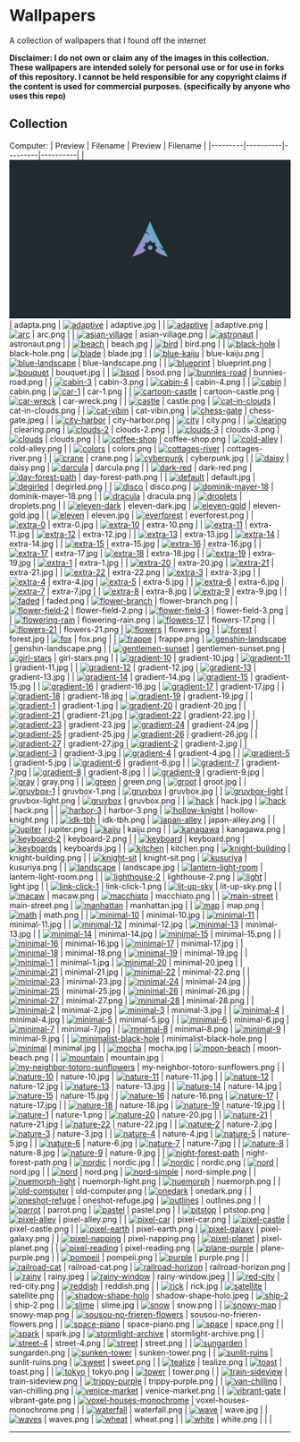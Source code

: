 # Wallpapers
A collection of wallpapers that I found off the internet

**Disclaimer: I do not own or claim any of the images in this collection. These wallpapers are intended solely for personal use or for use in forks of this repository. I cannot be held responsible for any copyright claims if the content is used for commercial purposes. (specifically by anyone who uses this repo)**

## Collection

Computer:
| Preview | Filename | Preview | Filename |
|---------|----------|---------|----------|
| [![adapta](Computer/adapta.png)](Computer/adapta.png) | adapta.png | [![adaptive](adaptive.jpg)](adaptive.jpg) | adaptive.jpg |
| [![adaptive](adaptive.png)](adaptive.png) | adaptive.png | [![arc](arc.png)](arc.png) | arc.png |
| [![asian-village](asian-village.png)](asian-village.png) | asian-village.png | [![astronaut](astronaut.png)](astronaut.png) | astronaut.png |
| [![beach](beach.jpg)](beach.jpg) | beach.jpg | [![bird](bird.png)](bird.png) | bird.png |
| [![black-hole](black-hole.png)](black-hole.png) | black-hole.png | [![blade](blade.jpg)](blade.jpg) | blade.jpg |
| [![blue-kaiju](blue-kaiju.png)](blue-kaiju.png) | blue-kaiju.png | [![blue-landscape](blue-landscape.png)](blue-landscape.png) | blue-landscape.png |
| [![blueprint](blueprint.png)](blueprint.png) | blueprint.png | [![bouquet](bouquet.jpg)](bouquet.jpg) | bouquet.jpg |
| [![bsod](bsod.png)](bsod.png) | bsod.png | [![bunnies-road](bunnies-road.png)](bunnies-road.png) | bunnies-road.png |
| [![cabin-3](cabin-3.png)](cabin-3.png) | cabin-3.png | [![cabin-4](cabin-4.png)](cabin-4.png) | cabin-4.png |
| [![cabin](cabin.png)](cabin.png) | cabin.png | [![car-1](car-1.png)](car-1.png) | car-1.png |
| [![cartoon-castle](cartoon-castle.png)](cartoon-castle.png) | cartoon-castle.png | [![car-wreck](car-wreck.png)](car-wreck.png) | car-wreck.png |
| [![castle](castle.png)](castle.png) | castle.png | [![cat-in-clouds](cat-in-clouds.png)](cat-in-clouds.png) | cat-in-clouds.png |
| [![cat-vibin](cat-vibin.png)](cat-vibin.png) | cat-vibin.png | [![chess-gate](chess-gate.jpeg)](chess-gate.jpeg) | chess-gate.jpeg |
| [![city-harbor](city-harbor.png)](city-harbor.png) | city-harbor.png | [![city](city.png)](city.png) | city.png |
| [![clearing](clearing.png)](clearing.png) | clearing.png | [![clouds-2](clouds-2.png)](clouds-2.png) | clouds-2.png |
| [![clouds-3](clouds-3.png)](clouds-3.png) | clouds-3.png | [![clouds](clouds.png)](clouds.png) | clouds.png |
| [![coffee-shop](coffee-shop.png)](coffee-shop.png) | coffee-shop.png | [![cold-alley](cold-alley.png)](cold-alley.png) | cold-alley.png |
| [![colors](colors.png)](colors.png) | colors.png | [![cottages-river](cottages-river.png)](cottages-river.png) | cottages-river.png |
| [![crane](crane.png)](crane.png) | crane.png | [![cyberpunk](cyberpunk.jpg)](cyberpunk.jpg) | cyberpunk.jpg |
| [![daisy](daisy.png)](daisy.png) | daisy.png | [![darcula](darcula.png)](darcula.png) | darcula.png |
| [![dark-red](dark-red.png)](dark-red.png) | dark-red.png | [![day-forest-path](day-forest-path.png)](day-forest-path.png) | day-forest-path.png |
| [![default](default.jpg)](default.jpg) | default.jpg | [![degirled](degirled.png)](degirled.png) | degirled.png |
| [![disco](disco.png)](disco.png) | disco.png | [![dominik-mayer-18](dominik-mayer-18.png)](dominik-mayer-18.png) | dominik-mayer-18.png |
| [![dracula](dracula.png)](dracula.png) | dracula.png | [![droplets](droplets.png)](droplets.png) | droplets.png |
| [![eleven-dark](eleven-dark.jpg)](eleven-dark.jpg) | eleven-dark.jpg | [![eleven-gold](eleven-gold.jpg)](eleven-gold.jpg) | eleven-gold.jpg |
| [![eleven](eleven.jpg)](eleven.jpg) | eleven.jpg | [![everforest](everforest.png)](everforest.png) | everforest.png |
| [![extra-0](extra-0.jpg)](extra-0.jpg) | extra-0.jpg | [![extra-10](extra-10.png)](extra-10.png) | extra-10.png |
| [![extra-11](extra-11.jpg)](extra-11.jpg) | extra-11.jpg | [![extra-12](extra-12.jpg)](extra-12.jpg) | extra-12.jpg |
| [![extra-13](extra-13.jpg)](extra-13.jpg) | extra-13.jpg | [![extra-14](extra-14.jpg)](extra-14.jpg) | extra-14.jpg |
| [![extra-15](extra-15.jpg)](extra-15.jpg) | extra-15.jpg | [![extra-16](extra-16.jpg)](extra-16.jpg) | extra-16.jpg |
| [![extra-17](extra-17.jpg)](extra-17.jpg) | extra-17.jpg | [![extra-18](extra-18.jpg)](extra-18.jpg) | extra-18.jpg |
| [![extra-19](extra-19.jpg)](extra-19.jpg) | extra-19.jpg | [![extra-1](extra-1.jpg)](extra-1.jpg) | extra-1.jpg |
| [![extra-20](extra-20.jpg)](extra-20.jpg) | extra-20.jpg | [![extra-21](extra-21.jpg)](extra-21.jpg) | extra-21.jpg |
| [![extra-22](extra-22.png)](extra-22.png) | extra-22.png | [![extra-3](extra-3.jpg)](extra-3.jpg) | extra-3.jpg |
| [![extra-4](extra-4.jpg)](extra-4.jpg) | extra-4.jpg | [![extra-5](extra-5.jpg)](extra-5.jpg) | extra-5.jpg |
| [![extra-6](extra-6.jpg)](extra-6.jpg) | extra-6.jpg | [![extra-7](extra-7.jpg)](extra-7.jpg) | extra-7.jpg |
| [![extra-8](extra-8.jpg)](extra-8.jpg) | extra-8.jpg | [![extra-9](extra-9.jpg)](extra-9.jpg) | extra-9.jpg |
| [![faded](faded.png)](faded.png) | faded.png | [![flower-branch](flower-branch.png)](flower-branch.png) | flower-branch.png |
| [![flower-field-2](flower-field-2.png)](flower-field-2.png) | flower-field-2.png | [![flower-field-3](flower-field-3.png)](flower-field-3.png) | flower-field-3.png |
| [![flowering-rain](flowering-rain.png)](flowering-rain.png) | flowering-rain.png | [![flowers-17](flowers-17.png)](flowers-17.png) | flowers-17.png |
| [![flowers-21](flowers-21.png)](flowers-21.png) | flowers-21.png | [![flowers](flowers.jpg)](flowers.jpg) | flowers.jpg |
| [![forest](forest.jpg)](forest.jpg) | forest.jpg | [![fox](fox.png)](fox.png) | fox.png |
| [![frappe](frappe.png)](frappe.png) | frappe.png | [![genshin-landscape](genshin-landscape.png)](genshin-landscape.png) | genshin-landscape.png |
| [![gentlemen-sunset](gentlemen-sunset.png)](gentlemen-sunset.png) | gentlemen-sunset.png | [![girl-stars](girl-stars.png)](girl-stars.png) | girl-stars.png |
| [![gradient-10](gradient-10.jpg)](gradient-10.jpg) | gradient-10.jpg | [![gradient-11](gradient-11.jpg)](gradient-11.jpg) | gradient-11.jpg |
| [![gradient-12](gradient-12.jpg)](gradient-12.jpg) | gradient-12.jpg | [![gradient-13](gradient-13.jpg)](gradient-13.jpg) | gradient-13.jpg |
| [![gradient-14](gradient-14.jpg)](gradient-14.jpg) | gradient-14.jpg | [![gradient-15](gradient-15.jpg)](gradient-15.jpg) | gradient-15.jpg |
| [![gradient-16](gradient-16.jpg)](gradient-16.jpg) | gradient-16.jpg | [![gradient-17](gradient-17.jpg)](gradient-17.jpg) | gradient-17.jpg |
| [![gradient-18](gradient-18.jpg)](gradient-18.jpg) | gradient-18.jpg | [![gradient-19](gradient-19.jpg)](gradient-19.jpg) | gradient-19.jpg |
| [![gradient-1](gradient-1.jpg)](gradient-1.jpg) | gradient-1.jpg | [![gradient-20](gradient-20.jpg)](gradient-20.jpg) | gradient-20.jpg |
| [![gradient-21](gradient-21.jpg)](gradient-21.jpg) | gradient-21.jpg | [![gradient-22](gradient-22.jpg)](gradient-22.jpg) | gradient-22.jpg |
| [![gradient-23](gradient-23.jpg)](gradient-23.jpg) | gradient-23.jpg | [![gradient-24](gradient-24.jpg)](gradient-24.jpg) | gradient-24.jpg |
| [![gradient-25](gradient-25.jpg)](gradient-25.jpg) | gradient-25.jpg | [![gradient-26](gradient-26.jpg)](gradient-26.jpg) | gradient-26.jpg |
| [![gradient-27](gradient-27.jpg)](gradient-27.jpg) | gradient-27.jpg | [![gradient-2](gradient-2.jpg)](gradient-2.jpg) | gradient-2.jpg |
| [![gradient-3](gradient-3.jpg)](gradient-3.jpg) | gradient-3.jpg | [![gradient-4](gradient-4.jpg)](gradient-4.jpg) | gradient-4.jpg |
| [![gradient-5](gradient-5.jpg)](gradient-5.jpg) | gradient-5.jpg | [![gradient-6](gradient-6.jpg)](gradient-6.jpg) | gradient-6.jpg |
| [![gradient-7](gradient-7.jpg)](gradient-7.jpg) | gradient-7.jpg | [![gradient-8](gradient-8.jpg)](gradient-8.jpg) | gradient-8.jpg |
| [![gradient-9](gradient-9.jpg)](gradient-9.jpg) | gradient-9.jpg | [![gray](gray.png)](gray.png) | gray.png |
| [![green](green.png)](green.png) | green.png | [![groot](groot.jpg)](groot.jpg) | groot.jpg |
| [![gruvbox-1](gruvbox-1.png)](gruvbox-1.png) | gruvbox-1.png | [![gruvbox](gruvbox.jpg)](gruvbox.jpg) | gruvbox.jpg |
| [![gruvbox-light](gruvbox-light.png)](gruvbox-light.png) | gruvbox-light.png | [![gruvbox](gruvbox.png)](gruvbox.png) | gruvbox.png |
| [![hack](hack.jpg)](hack.jpg) | hack.jpg | [![hack](hack.png)](hack.png) | hack.png |
| [![harbor-3](harbor-3.png)](harbor-3.png) | harbor-3.png | [![hollow-knight](hollow-knight.png)](hollow-knight.png) | hollow-knight.png |
| [![idk-tbh](idk-tbh.png)](idk-tbh.png) | idk-tbh.png | [![japan-alley](japan-alley.png)](japan-alley.png) | japan-alley.png |
| [![jupiter](jupiter.png)](jupiter.png) | jupiter.png | [![kaiju](kaiju.png)](kaiju.png) | kaiju.png |
| [![kanagawa](kanagawa.png)](kanagawa.png) | kanagawa.png | [![keyboard-2](keyboard-2.png)](keyboard-2.png) | keyboard-2.png |
| [![keyboard](keyboard.png)](keyboard.png) | keyboard.png | [![keyboards](keyboards.jpg)](keyboards.jpg) | keyboards.jpg |
| [![kitchen](kitchen.png)](kitchen.png) | kitchen.png | [![knight-building](knight-building.png)](knight-building.png) | knight-building.png |
| [![knight-sit](knight-sit.png)](knight-sit.png) | knight-sit.png | [![kusuriya](kusuriya.png)](kusuriya.png) | kusuriya.png |
| [![landscape](landscape.jpg)](landscape.jpg) | landscape.jpg | [![lantern-light-room](lantern-light-room.png)](lantern-light-room.png) | lantern-light-room.png |
| [![lighthouse-2](lighthouse-2.png)](lighthouse-2.png) | lighthouse-2.png | [![light](light.jpg)](light.jpg) | light.jpg |
| [![link-click-1](link-click-1.png)](link-click-1.png) | link-click-1.png | [![lit-up-sky](lit-up-sky.png)](lit-up-sky.png) | lit-up-sky.png |
| [![macaw](macaw.png)](macaw.png) | macaw.png | [![macchiato](macchiato.png)](macchiato.png) | macchiato.png |
| [![main-street](main-street.png)](main-street.png) | main-street.png | [![manhattan](manhattan.jpg)](manhattan.jpg) | manhattan.jpg |
| [![map](map.png)](map.png) | map.png | [![math](math.png)](math.png) | math.png |
| [![minimal-10](minimal-10.jpg)](minimal-10.jpg) | minimal-10.jpg | [![minimal-11](minimal-11.jpg)](minimal-11.jpg) | minimal-11.jpg |
| [![minimal-12](minimal-12.jpg)](minimal-12.jpg) | minimal-12.jpg | [![minimal-13](minimal-13.jpg)](minimal-13.jpg) | minimal-13.jpg |
| [![minimal-14](minimal-14.jpg)](minimal-14.jpg) | minimal-14.jpg | [![minimal-15](minimal-15.png)](minimal-15.png) | minimal-15.png |
| [![minimal-16](minimal-16.jpg)](minimal-16.jpg) | minimal-16.jpg | [![minimal-17](minimal-17.jpg)](minimal-17.jpg) | minimal-17.jpg |
| [![minimal-18](minimal-18.png)](minimal-18.png) | minimal-18.png | [![minimal-19](minimal-19.jpg)](minimal-19.jpg) | minimal-19.jpg |
| [![minimal-1](minimal-1.jpg)](minimal-1.jpg) | minimal-1.jpg | [![minimal-20](minimal-20.jpeg)](minimal-20.jpeg) | minimal-20.jpeg |
| [![minimal-21](minimal-21.jpg)](minimal-21.jpg) | minimal-21.jpg | [![minimal-22](minimal-22.png)](minimal-22.png) | minimal-22.png |
| [![minimal-23](minimal-23.jpg)](minimal-23.jpg) | minimal-23.jpg | [![minimal-24](minimal-24.jpg)](minimal-24.jpg) | minimal-24.jpg |
| [![minimal-25](minimal-25.jpg)](minimal-25.jpg) | minimal-25.jpg | [![minimal-26](minimal-26.jpg)](minimal-26.jpg) | minimal-26.jpg |
| [![minimal-27](minimal-27.png)](minimal-27.png) | minimal-27.png | [![minimal-28](minimal-28.png)](minimal-28.png) | minimal-28.png |
| [![minimal-2](minimal-2.jpg)](minimal-2.jpg) | minimal-2.jpg | [![minimal-3](minimal-3.jpg)](minimal-3.jpg) | minimal-3.jpg |
| [![minimal-4](minimal-4.jpg)](minimal-4.jpg) | minimal-4.jpg | [![minimal-5](minimal-5.jpg)](minimal-5.jpg) | minimal-5.jpg |
| [![minimal-6](minimal-6.jpg)](minimal-6.jpg) | minimal-6.jpg | [![minimal-7](minimal-7.jpg)](minimal-7.jpg) | minimal-7.jpg |
| [![minimal-8](minimal-8.png)](minimal-8.png) | minimal-8.png | [![minimal-9](minimal-9.jpg)](minimal-9.jpg) | minimal-9.jpg |
| [![minimalist-black-hole](minimalist-black-hole.png)](minimalist-black-hole.png) | minimalist-black-hole.png | [![minimal](minimal.jpg)](minimal.jpg) | minimal.jpg |
| [![mocha](mocha.jpg)](mocha.jpg) | mocha.jpg | [![moon-beach](moon-beach.png)](moon-beach.png) | moon-beach.png |
| [![mountain](mountain.jpg)](mountain.jpg) | mountain.jpg | [![my-neighbor-totoro-sunflowers](my-neighbor-totoro-sunflowers.png)](my-neighbor-totoro-sunflowers.png) | my-neighbor-totoro-sunflowers.png |
| [![nature-10](nature-10.jpg)](nature-10.jpg) | nature-10.jpg | [![nature-11](nature-11.jpg)](nature-11.jpg) | nature-11.jpg |
| [![nature-12](nature-12.jpg)](nature-12.jpg) | nature-12.jpg | [![nature-13](nature-13.jpg)](nature-13.jpg) | nature-13.jpg |
| [![nature-14](nature-14.jpg)](nature-14.jpg) | nature-14.jpg | [![nature-15](nature-15.jpg)](nature-15.jpg) | nature-15.jpg |
| [![nature-16](nature-16.png)](nature-16.png) | nature-16.png | [![nature-17](nature-17.jpg)](nature-17.jpg) | nature-17.jpg |
| [![nature-18](nature-18.jpg)](nature-18.jpg) | nature-18.jpg | [![nature-19](nature-19.jpg)](nature-19.jpg) | nature-19.jpg |
| [![nature-1](nature-1.png)](nature-1.png) | nature-1.png | [![nature-20](nature-20.jpg)](nature-20.jpg) | nature-20.jpg |
| [![nature-21](nature-21.jpg)](nature-21.jpg) | nature-21.jpg | [![nature-22](nature-22.jpg)](nature-22.jpg) | nature-22.jpg |
| [![nature-2](nature-2.jpg)](nature-2.jpg) | nature-2.jpg | [![nature-3](nature-3.jpg)](nature-3.jpg) | nature-3.jpg |
| [![nature-4](nature-4.jpg)](nature-4.jpg) | nature-4.jpg | [![nature-5](nature-5.jpg)](nature-5.jpg) | nature-5.jpg |
| [![nature-6](nature-6.jpg)](nature-6.jpg) | nature-6.jpg | [![nature-7](nature-7.jpg)](nature-7.jpg) | nature-7.jpg |
| [![nature-8](nature-8.jpg)](nature-8.jpg) | nature-8.jpg | [![nature-9](nature-9.jpg)](nature-9.jpg) | nature-9.jpg |
| [![night-forest-path](night-forest-path.png)](night-forest-path.png) | night-forest-path.png | [![nordic](nordic.jpg)](nordic.jpg) | nordic.jpg |
| [![nordic](nordic.png)](nordic.png) | nordic.png | [![nord](nord.jpg)](nord.jpg) | nord.jpg |
| [![nord](nord.png)](nord.png) | nord.png | [![nord-simple](nord-simple.png)](nord-simple.png) | nord-simple.png |
| [![nuemorph-light](nuemorph-light.png)](nuemorph-light.png) | nuemorph-light.png | [![nuemorph](nuemorph.png)](nuemorph.png) | nuemorph.png |
| [![old-computer](old-computer.png)](old-computer.png) | old-computer.png | [![onedark](onedark.png)](onedark.png) | onedark.png |
| [![oneshot-refuge](oneshot-refuge.jpg)](oneshot-refuge.jpg) | oneshot-refuge.jpg | [![outlines](outlines.png)](outlines.png) | outlines.png |
| [![parrot](parrot.png)](parrot.png) | parrot.png | [![pastel](pastel.png)](pastel.png) | pastel.png |
| [![pitstop](pitstop.png)](pitstop.png) | pitstop.png | [![pixel-alley](pixel-alley.png)](pixel-alley.png) | pixel-alley.png |
| [![pixel-car](pixel-car.png)](pixel-car.png) | pixel-car.png | [![pixel-castle](pixel-castle.png)](pixel-castle.png) | pixel-castle.png |
| [![pixel-earth](pixel-earth.png)](pixel-earth.png) | pixel-earth.png | [![pixel-galaxy](pixel-galaxy.png)](pixel-galaxy.png) | pixel-galaxy.png |
| [![pixel-napping](pixel-napping.png)](pixel-napping.png) | pixel-napping.png | [![pixel-planet](pixel-planet.png)](pixel-planet.png) | pixel-planet.png |
| [![pixel-reading](pixel-reading.png)](pixel-reading.png) | pixel-reading.png | [![plane-purple](plane-purple.png)](plane-purple.png) | plane-purple.png |
| [![pompeii](pompeii.png)](pompeii.png) | pompeii.png | [![purple](purple.png)](purple.png) | purple.png |
| [![railroad-cat](railroad-cat.png)](railroad-cat.png) | railroad-cat.png | [![railroad-horizon](railroad-horizon.png)](railroad-horizon.png) | railroad-horizon.png |
| [![rainy](rainy.jpeg)](rainy.jpeg) | rainy.jpeg | [![rainy-window](rainy-window.jpeg)](rainy-window.jpeg) | rainy-window.jpeg |
| [![red-city](red-city.png)](red-city.png) | red-city.png | [![reddish](reddish.png)](reddish.png) | reddish.png |
| [![rick](rick.jpg)](rick.jpg) | rick.jpg | [![satellite](satellite.png)](satellite.png) | satellite.png |
| [![shadow-shape-holo](shadow-shape-holo.jpeg)](shadow-shape-holo.jpeg) | shadow-shape-holo.jpeg | [![ship-2](ship-2.png)](ship-2.png) | ship-2.png |
| [![slime](slime.jpg)](slime.jpg) | slime.jpg | [![snow](snow.png)](snow.png) | snow.png |
| [![snowy-map](snowy-map.png)](snowy-map.png) | snowy-map.png | [![sousou-no-frieren-flowers](sousou-no-frieren-flowers.png)](sousou-no-frieren-flowers.png) | sousou-no-frieren-flowers.png |
| [![space-piano](space-piano.png)](space-piano.png) | space-piano.png | [![space](space.png)](space.png) | space.png |
| [![spark](spark.jpg)](spark.jpg) | spark.jpg | [![stormlight-archive](stormlight-archive.png)](stormlight-archive.png) | stormlight-archive.png |
| [![street-4](street-4.png)](street-4.png) | street-4.png | [![street](street.png)](street.png) | street.png |
| [![sungarden](sungarden.png)](sungarden.png) | sungarden.png | [![sunken-tower](sunken-tower.png)](sunken-tower.png) | sunken-tower.png |
| [![sunlit-ruins](sunlit-ruins.png)](sunlit-ruins.png) | sunlit-ruins.png | [![sweet](sweet.png)](sweet.png) | sweet.png |
| [![tealize](tealize.png)](tealize.png) | tealize.png | [![toast](toast.png)](toast.png) | toast.png |
| [![tokyo](tokyo.png)](tokyo.png) | tokyo.png | [![tower](tower.png)](tower.png) | tower.png |
| [![train-sideview](train-sideview.png)](train-sideview.png) | train-sideview.png | [![trippy-purple](trippy-purple.png)](trippy-purple.png) | trippy-purple.png |
| [![van-chilling](van-chilling.png)](van-chilling.png) | van-chilling.png | [![venice-market](venice-market.png)](venice-market.png) | venice-market.png |
| [![vibrant-gate](vibrant-gate.png)](vibrant-gate.png) | vibrant-gate.png | [![voxel-houses-monochrome](voxel-houses-monochrome.png)](voxel-houses-monochrome.png) | voxel-houses-monochrome.png |
| [![waterfall](waterfall.png)](waterfall.png) | waterfall.png | [![wave](wave.jpg)](wave.jpg) | wave.jpg |
| [![waves](waves.png)](waves.png) | waves.png | [![wheat](wheat.png)](wheat.png) | wheat.png |
| [![white](white.png)](white.png) | white.png | | |

---
